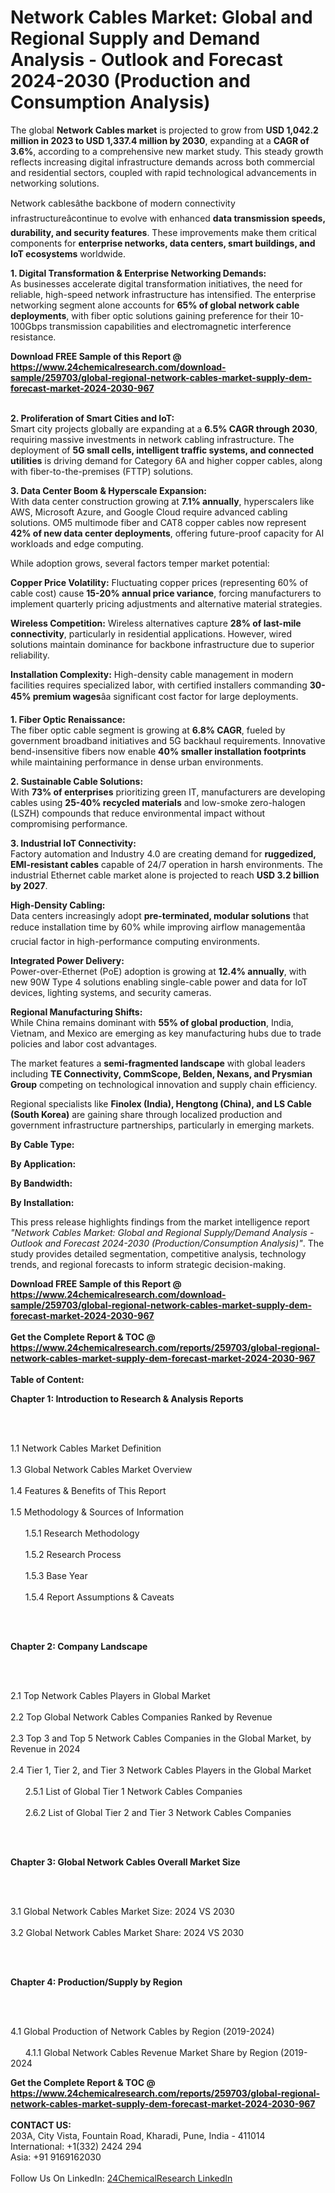 <h1>Network Cables Market: Global and Regional Supply and Demand Analysis - Outlook and Forecast 2024-2030 (Production and Consumption Analysis)</h1><p>The global <strong>Network Cables market</strong> is projected to grow from <strong>USD 1,042.2 million in 2023 to USD 1,337.4 million by 2030</strong>, expanding at a <strong>CAGR of 3.6%</strong>, according to a comprehensive new market study. This steady growth reflects increasing digital infrastructure demands across both commercial and residential sectors, coupled with rapid technological advancements in networking solutions.</p><p>Network cablesâthe backbone of modern connectivity infrastructureâcontinue to evolve with enhanced <strong>data transmission speeds, durability, and security features</strong>. These improvements make them critical components for <strong>enterprise networks, data centers, smart buildings, and IoT ecosystems</strong> worldwide.</p><p><strong>1. Digital Transformation &amp; Enterprise Networking Demands:</strong><br>
As businesses accelerate digital transformation initiatives, the need for reliable, high-speed network infrastructure has intensified. The enterprise networking segment alone accounts for <strong>65% of global network cable deployments</strong>, with fiber optic solutions gaining preference for their 10-100Gbps transmission capabilities and electromagnetic interference resistance.</p><div><b>Download FREE Sample of this Report @ 
            <a href="https://www.24chemicalresearch.com/download-sample/259703/global-regional-network-cables-market-supply-dem-forecast-market-2024-2030-967">
            https://www.24chemicalresearch.com/download-sample/259703/global-regional-network-cables-market-supply-dem-forecast-market-2024-2030-967</a></b></div><br><p><strong>2. Proliferation of Smart Cities and IoT:</strong><br>
Smart city projects globally are expanding at a <strong>6.5% CAGR through 2030</strong>, requiring massive investments in network cabling infrastructure. The deployment of <strong>5G small cells, intelligent traffic systems, and connected utilities</strong> is driving demand for Category 6A and higher copper cables, along with fiber-to-the-premises (FTTP) solutions.</p><p><strong>3. Data Center Boom &amp; Hyperscale Expansion:</strong><br>
With data center construction growing at <strong>7.1% annually</strong>, hyperscalers like AWS, Microsoft Azure, and Google Cloud require advanced cabling solutions. OM5 multimode fiber and CAT8 copper cables now represent <strong>42% of new data center deployments</strong>, offering future-proof capacity for AI workloads and edge computing.</p><p>While adoption grows, several factors temper market potential:</p><p><strong>Copper Price Volatility:</strong> Fluctuating copper prices (representing 60% of cable cost) cause <strong>15-20% annual price variance</strong>, forcing manufacturers to implement quarterly pricing adjustments and alternative material strategies.</p><p><strong>Wireless Competition:</strong> Wireless alternatives capture <strong>28% of last-mile connectivity</strong>, particularly in residential applications. However, wired solutions maintain dominance for backbone infrastructure due to superior reliability.</p><p><strong>Installation Complexity:</strong> High-density cable management in modern facilities requires specialized labor, with certified installers commanding <strong>30-45% premium wages</strong>âa significant cost factor for large deployments.</p><p><strong>1. Fiber Optic Renaissance:</strong><br>
The fiber optic cable segment is growing at <strong>6.8% CAGR</strong>, fueled by government broadband initiatives and 5G backhaul requirements. Innovative bend-insensitive fibers now enable <strong>40% smaller installation footprints</strong> while maintaining performance in dense urban environments.</p><p><strong>2. Sustainable Cable Solutions:</strong><br>
With <strong>73% of enterprises</strong> prioritizing green IT, manufacturers are developing cables using <strong>25-40% recycled materials</strong> and low-smoke zero-halogen (LSZH) compounds that reduce environmental impact without compromising performance.</p><p><strong>3. Industrial IoT Connectivity:</strong><br>
Factory automation and Industry 4.0 are creating demand for <strong>ruggedized, EMI-resistant cables</strong> capable of 24/7 operation in harsh environments. The industrial Ethernet cable market alone is projected to reach <strong>USD 3.2 billion by 2027</strong>.</p><p><strong>High-Density Cabling:</strong><br>
    Data centers increasingly adopt <strong>pre-terminated, modular solutions</strong> that reduce installation time by 60% while improving airflow managementâa crucial factor in high-performance computing environments.</p><p><strong>Integrated Power Delivery:</strong><br>
    Power-over-Ethernet (PoE) adoption is growing at <strong>12.4% annually</strong>, with new 90W Type 4 solutions enabling single-cable power and data for IoT devices, lighting systems, and security cameras.</p><p><strong>Regional Manufacturing Shifts:</strong><br>
    While China remains dominant with <strong>55% of global production</strong>, India, Vietnam, and Mexico are emerging as key manufacturing hubs due to trade policies and labor cost advantages.</p><p>The market features a <strong>semi-fragmented landscape</strong> with global leaders including <strong>TE Connectivity, CommScope, Belden, Nexans, and Prysmian Group</strong> competing on technological innovation and supply chain efficiency.</p><p>Regional specialists like <strong>Finolex (India), Hengtong (China), and LS Cable (South Korea)</strong> are gaining share through localized production and government infrastructure partnerships, particularly in emerging markets.</p><p><strong>By Cable Type:</strong></p><p><strong>By Application:</strong></p><p><strong>By Bandwidth:</strong></p><p><strong>By Installation:</strong></p><p>This press release highlights findings from the market intelligence report <em>"Network Cables Market: Global and Regional Supply/Demand Analysis - Outlook and Forecast 2024-2030 (Production/Consumption Analysis)"</em>. The study provides detailed segmentation, competitive analysis, technology trends, and regional forecasts to inform strategic decision-making.</p><div><b>Download FREE Sample of this Report @ 
            <a href="https://www.24chemicalresearch.com/download-sample/259703/global-regional-network-cables-market-supply-dem-forecast-market-2024-2030-967">
            https://www.24chemicalresearch.com/download-sample/259703/global-regional-network-cables-market-supply-dem-forecast-market-2024-2030-967</a></b></div><br><div><b>Get the Complete Report & TOC @ 
            <a href="https://www.24chemicalresearch.com/reports/259703/global-regional-network-cables-market-supply-dem-forecast-market-2024-2030-967">
            https://www.24chemicalresearch.com/reports/259703/global-regional-network-cables-market-supply-dem-forecast-market-2024-2030-967</a></b></div><br>
            <b>Table of Content:</b><p><p><strong>Chapter 1: Introduction to Research &amp; Analysis Reports</strong></p><br />
<br />
<p>1.1 Network Cables Market Definition<br /><br />
1.3 Global Network Cables Market Overview<br /><br />
1.4 Features &amp; Benefits of This Report<br /><br />
1.5 Methodology &amp; Sources of Information<br /><br />
&nbsp;&nbsp;&nbsp;&nbsp;&nbsp; 1.5.1 Research Methodology<br /><br />
&nbsp;&nbsp;&nbsp;&nbsp;&nbsp; 1.5.2 Research Process<br /><br />
&nbsp;&nbsp;&nbsp;&nbsp;&nbsp; 1.5.3 Base Year<br /><br />
&nbsp;&nbsp;&nbsp;&nbsp;&nbsp; 1.5.4 Report Assumptions &amp; Caveats</p><br />
<br />
<p><strong>Chapter 2: Company Landscape</strong></p><br />
<br />
<p>2.1 Top Network Cables Players in Global Market<br /><br />
2.2 Top Global Network Cables Companies Ranked by Revenue<br /><br />
2.3 Top 3 and Top 5 Network Cables Companies in the Global Market, by Revenue in 2024<br /><br />
2.4 Tier 1, Tier 2, and Tier 3 Network Cables Players in the Global Market<br /><br />
&nbsp;&nbsp;&nbsp;&nbsp;&nbsp; 2.5.1 List of Global Tier 1 Network Cables Companies<br /><br />
&nbsp;&nbsp;&nbsp;&nbsp;&nbsp; 2.6.2 List of Global Tier 2 and Tier 3 Network Cables Companies</p><br />
<br />
<p><strong>Chapter 3: Global Network Cables Overall Market Size</strong></p><br />
<br />
<p>3.1 Global Network Cables Market Size: 2024 VS 2030<br /><br />
3.2 Global Network Cables Market Share: 2024 VS 2030</p><br />
<br />
<p><strong>Chapter 4: Production/Supply by Region</strong></p><br />
<br />
<p>4.1 Global Production of Network Cables by Region (2019-2024)<br /><br />
&nbsp;&nbsp;&nbsp;&nbsp;&nbsp; 4.1.1 Global Network Cables Revenue Market Share by Region (2019-2024</p><div><b>Get the Complete Report & TOC @ 
            <a href="https://www.24chemicalresearch.com/reports/259703/global-regional-network-cables-market-supply-dem-forecast-market-2024-2030-967">
            https://www.24chemicalresearch.com/reports/259703/global-regional-network-cables-market-supply-dem-forecast-market-2024-2030-967</a></b></div><br><b>CONTACT US:</b><br>
            203A, City Vista, Fountain Road, Kharadi, Pune, India - 411014<br>
            International: +1(332) 2424 294<br>
            Asia: +91 9169162030 <br><br>
            Follow Us On LinkedIn: <a href="https://www.linkedin.com/company/24chemicalresearch/">24ChemicalResearch LinkedIn</a>